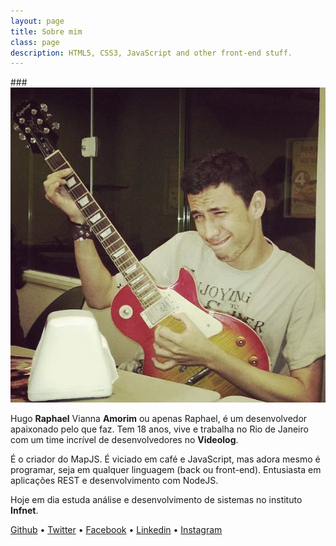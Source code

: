 ```yaml
---
layout: page
title: Sobre mim
class: page
description: HTML5, CSS3, JavaScript and other front-end stuff.
---
```


###<img src='/assets/images/rapha.jpg' />

Hugo **Raphael** Vianna **Amorim** ou apenas Raphael, é um desenvolvedor
apaixonado pelo que faz. Tem 18 anos, vive e trabalha no Rio de Janeiro com um time incrível de desenvolvedores no **Videolog**.

É o criador do MapJS. É viciado em café e JavaScript, mas adora mesmo é programar, seja em qualquer linguagem (back ou front-end). Entusiasta em aplicações REST e desenvolvimento com NodeJS.

Hoje em dia estuda análise e desenvolvimento de sistemas no instituto **Infnet**.

<p class="social-links">
	<a href="https://github.com/raphamorim" target="_blank">Github</a> •
	<a href="https://twitter.com/_raphamorim" target="_blank">Twitter</a> •
	<a href="https://www.facebook.com/hugoraphael" target="_blank">Facebook</a> •
	<a href="http://www.linkedin.com/in/hugoraphael" target="_blank">Linkedin</a> •
	<a href="http://instagram.com/rapha2morim" target="_blank">Instagram</a>
</p>